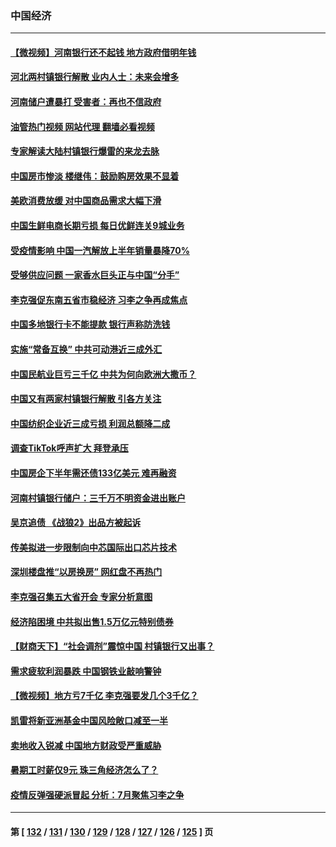 ### 中国经济
---
#### [【微视频】河南银行还不起钱 地方政府借明年钱](../../pages/ncid283/n13778575.md?07120445) 
#### [河北两村镇银行解散 业内人士：未来会增多](../../pages/ncid283/n13778467.md?07120445) 
#### [河南储户遭暴打 受害者：再也不信政府](../../pages/ncid283/n13778457.md?07120445) 
#### [油管热门视频 网站代理 翻墙必看视频](http://209.222.30.114:81/youtube.html?07120445)
#### [专家解读大陆村镇银行爆雷的来龙去脉](../../pages/ncid283/n13778412.md?07120445) 
#### [中国房市惨淡 楼继伟：鼓励购房效果不显着](../../pages/ncid283/n13778374.md?07120445) 
#### [美欧消费放缓 对中国商品需求大幅下滑](../../pages/ncid283/n13778291.md?07120445) 
#### [中国生鲜电商长期亏损 每日优鲜连关9城业务](../../pages/ncid283/n13777951.md?07120445) 
#### [受疫情影响 中国一汽解放上半年销量暴降70%](../../pages/ncid283/n13777835.md?07120445) 
#### [受够供应问题 一家香水巨头正与中国“分手”](../../pages/ncid283/n13777894.md?07120445) 
#### [李克强促东南五省市稳经济 习李之争再成焦点](../../pages/ncid283/n13777753.md?07120445) 
#### [中国多地银行卡不能提款 银行声称防洗钱](../../pages/ncid283/n13777471.md?07120445) 
#### [实施“常备互换” 中共可动港近三成外汇](../../pages/ncid283/n13777440.md?07120445) 
#### [中国民航业巨亏三千亿 中共为何向欧洲大撒币？](../../pages/ncid283/n13777343.md?07120445) 
#### [中国又有两家村镇银行解散 引各方关注](../../pages/ncid283/n13777317.md?07120445) 
#### [中国纺织企业近三成亏损 利润总额降二成](../../pages/ncid283/n13777266.md?07120445) 
#### [调查TikTok呼声扩大 拜登承压](../../pages/ncid283/n13777106.md?07120445) 
#### [中国房企下半年需还债133亿美元 难再融资](../../pages/ncid283/n13776986.md?07120445) 
#### [河南村镇银行储户：三千万不明资金进出账户](../../pages/ncid283/n13776876.md?07120445) 
#### [吴京追债 《战狼2》出品方被起诉](../../pages/ncid283/n13776671.md?07120445) 
#### [传美拟进一步限制向中芯国际出口芯片技术](../../pages/ncid283/n13776630.md?07120445) 
#### [深圳楼盘推“以房换房” 网红盘不再热门](../../pages/ncid283/n13776157.md?07120445) 
#### [李克强召集五大省开会 专家分析意图](../../pages/ncid283/n13776215.md?07120445) 
#### [经济陷困境 中共拟出售1.5万亿元特别债券](../../pages/ncid283/n13776080.md?07120445) 
#### [【财商天下】“社会调剂”震惊中国 村镇银行又出事？](../../pages/ncid283/n13775860.md?07120445) 
#### [需求疲软利润暴跌 中国钢铁业敲响警钟](../../pages/ncid283/n13775851.md?07120445) 
#### [【微视频】地方亏7千亿 李克强要发几个3千亿？](../../pages/ncid283/n13775772.md?07120445) 
#### [凯雷将新亚洲基金中国风险敞口减至一半](../../pages/ncid283/n13775841.md?07120445) 
#### [卖地收入锐减 中国地方财政受严重威胁](../../pages/ncid283/n13775526.md?07120445) 
#### [暑期工时薪仅9元 珠三角经济怎么了？](../../pages/ncid283/n13775457.md?07120445) 
#### [疫情反弹强硬派冒起 分析：7月聚焦习李之争](../../pages/ncid283/n13775277.md?07120445) 

---
#### 第 [ [132](./132.md?07120445) / [131](./131.md?07120445) / [130](./130.md?07120445) / [129](./129.md?07120445) / [128](./128.md?07120445) / [127](./127.md?07120445) / [126](./126.md?07120445) / [125](./125.md?07120445) ] 页
